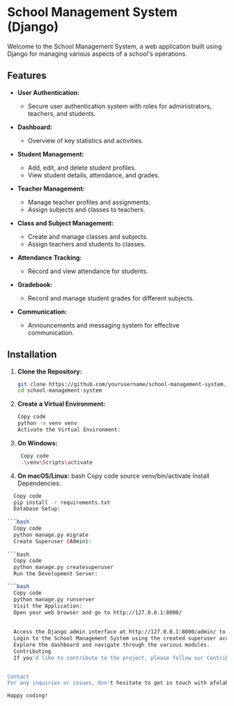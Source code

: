 # School Management System (Django)

Welcome to the School Management System, a web application built using Django for managing various aspects of a school's operations.

## Features

- **User Authentication:**
  - Secure user authentication system with roles for administrators, teachers, and students.

- **Dashboard:**
  - Overview of key statistics and activities.

- **Student Management:**
  - Add, edit, and delete student profiles.
  - View student details, attendance, and grades.

- **Teacher Management:**
  - Manage teacher profiles and assignments.
  - Assign subjects and classes to teachers.

- **Class and Subject Management:**
  - Create and manage classes and subjects.   
  - Assign teachers and students to classes.

- **Attendance Tracking:**
  - Record and view attendance for students.

- **Gradebook:**
  - Record and manage student grades for different subjects.

- **Communication:**
  - Announcements and messaging system for effective communication.

## Installation

1. **Clone the Repository:**
   ```bash
   git clone https://github.com/yourusername/school-management-system.git
   cd school-management-system

2.  **Create a Virtual Environment:**
    
    ```bash
    Copy code
    python -m venv venv
    Activate the Virtual Environment:

3. **On Windows:**
   ```bash
    Copy code
    .\venv\Scripts\activate
4. **On macOS/Linux:**
    bash
    Copy code
    source venv/bin/activate
    Install Dependencies:
    
  ```bash
    Copy code
    pip install -r requirements.txt
    Database Setup:
    
  ```bash
    Copy code
    python manage.py migrate
    Create Superuser (Admin):
    
  ```bash
    Copy code
    python manage.py createsuperuser
    Run the Development Server:

  ```bash
    Copy code
    python manage.py runserver
    Visit the Application:
    Open your web browser and go to http://127.0.0.1:8000/
    
    
    Access the Django admin interface at http://127.0.0.1:8000/admin/ to manage users, classes, subjects, etc.
    Login to the School Management System using the created superuser account.
    Explore the dashboard and navigate through the various modules.
    Contributing
    If you'd like to contribute to the project, please follow our Contribution Guidelines.

  
  Contact
  For any inquiries or issues, don't hesitate to get in touch with afolabiwale262@gmail.com.
  
  Happy coding!
